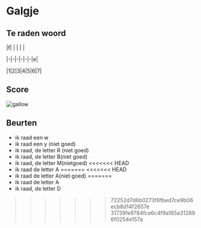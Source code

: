 # Galgje

## Te raden woord

|f| | | | |

|-|-|-|-|-|-|e|

|1|2|3|4|5|6|7|

## Score
![gallow](./images/2.png)

## Beurten
* ik raad een w
* ik raad een y (niet goed)
* ik raad, de letter R (niet goed)
* ik raad, de letter B(niet goed)
* ik raad, de letter M(nietgoed)
<<<<<<< HEAD
* ik raad de letter A
=======
<<<<<<< HEAD
* ik raad de letter A(niet goed)
=======
* ik raad de letter A
* ik raad, de letter D
>>>>>>> 72252d7d6b0273f8fbed7ce9b06ecb8d14f2657e
>>>>>>> 31739fe9784fce6c4f9a165a312896f0254e157a
